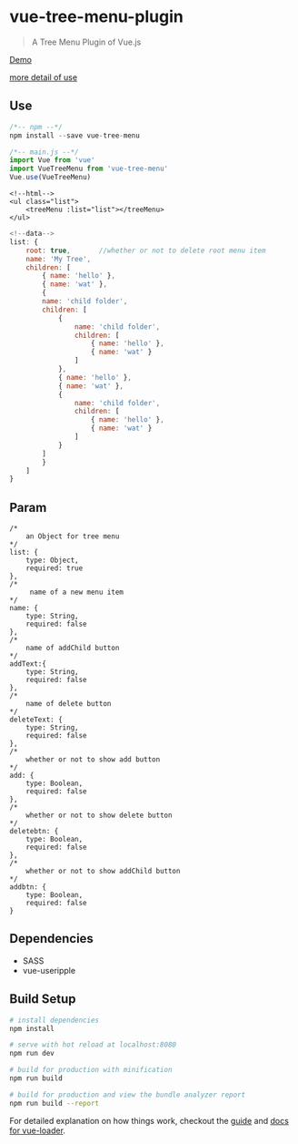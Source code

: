 # vue-tree-menu-plugin

> A Tree Menu Plugin of Vue.js 

[Demo](http://ldqblog.me/vue-tree-menu-plugin/dist/#/)

[more detail of use](https://github.com/LDQ-first/vue-tree-menu-plugin/tree/master/src/views/show.vue)


## Use

``` javascript
/*-- npm --*/
npm install --save vue-tree-menu
```
             
``` javascript
/*-- main.js --*/
import Vue from 'vue'
import VueTreeMenu from 'vue-tree-menu'
Vue.use(VueTreeMenu)
```
               
``` 
<!--html-->
<ul class="list">
    <treeMenu :list="list"></treeMenu>
</ul>
```
                    
``` javascript
<!--data-->
list: {
    root: true,       //whether or not to delete root menu item 
    name: 'My Tree',
    children: [
        { name: 'hello' },
        { name: 'wat' },
        {
        name: 'child folder',
        children: [
            {
                name: 'child folder',
                children: [
                    { name: 'hello' },
                    { name: 'wat' }
                ]
            },
            { name: 'hello' },
            { name: 'wat' },
            {
                name: 'child folder',
                children: [
                    { name: 'hello' },
                    { name: 'wat' }
                ]
            }
        ]
        }
    ]
}

```

## Param

```
/*
    an Object for tree menu
*/
list: {
    type: Object,
    required: true
},
/*
     name of a new menu item
*/
name: {
    type: String,
    required: false
},
/*
    name of addChild button
*/
addText:{
    type: String,
    required: false
},
/*
    name of delete button
*/
deleteText: {
    type: String,
    required: false
},
/*
    whether or not to show add button
*/
add: {
    type: Boolean,
    required: false
},
/*
    whether or not to show delete button
*/
deletebtn: {
    type: Boolean,
    required: false
},
/*
    whether or not to show addChild button
*/
addbtn: {
    type: Boolean,
    required: false
}
```


## Dependencies

* SASS
* vue-useripple



## Build Setup

``` bash
# install dependencies
npm install

# serve with hot reload at localhost:8080
npm run dev

# build for production with minification
npm run build

# build for production and view the bundle analyzer report
npm run build --report
```

For detailed explanation on how things work, checkout the [guide](http://vuejs-templates.github.io/webpack/) and [docs for vue-loader](http://vuejs.github.io/vue-loader).
